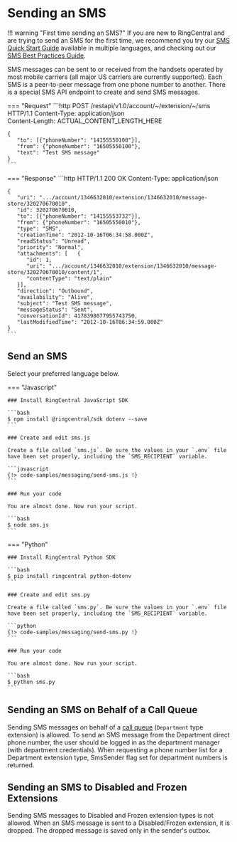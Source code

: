 # Sending an SMS

!!! warning "First time sending an SMS?"
    If you are new to RingCentral and are trying to send an SMS for the first time, we recommend you try our [SMS Quick Start Guide](../../quick-start/) available in multiple languages, and checking out our [SMS Best Practices Guide](../best-practices/).

SMS messages can be sent to or received from the handsets operated by most mobile carriers (all major US carriers are currently supported). Each SMS is a peer-to-peer message from one phone number to another. There is a special SMS API endpoint to create and send SMS messages.

=== "Request"
	```http
	POST /restapi/v1.0/account/~/extension/~/sms HTTP/1.1
	Content-Type: application/json   
	Content-Length: ACTUAL_CONTENT_LENGTH_HERE

	{
	   "to": [{"phoneNumber": "14155550100"}],
	   "from": {"phoneNumber": "16505550100"},
	   "text": "Test SMS message"
	}   
	```

=== "Response"
	```http
	HTTP/1.1 200 OK
	Content-Type: application/json  

	{
	   "uri": ".../account/1346632010/extension/1346632010/message-store/320270670010",
	   "id": 320270670010,
	   "to": [{"phoneNumber": "14155553732"}],
	   "from": {"phoneNumber": "16505550010"},
	   "type": "SMS",
	   "creationTime": "2012-10-16T06:34:58.000Z",
	   "readStatus": "Unread",
	   "priority": "Normal",
	   "attachments": [   {
	      "id": 1,
	      "uri": ".../account/1346632010/extension/1346632010/message-store/320270670010/content/1",
	      "contentType": "text/plain"
	   }],
	   "direction": "Outbound",
	   "availability": "Alive",
	   "subject": "Test SMS message",
	   "messageStatus": "Sent",
	   "conversationId": 4178398077955743750,
	   "lastModifiedTime": "2012-10-16T06:34:59.000Z"
	}
	```
	
## Send an SMS

Select your preferred language below.

=== "Javascript"

    ### Install RingCentral JavaScript SDK

    ```bash
    $ npm install @ringcentral/sdk dotenv --save
    ```

    ### Create and edit sms.js

    Create a file called `sms.js`. Be sure the values in your `.env` file have been set properly, including the `SMS_RECIPIENT` variable. 

    ```javascript
    {!> code-samples/messaging/send-sms.js !} 
    ```

    ### Run your code

    You are almost done. Now run your script.

    ```bash
    $ node sms.js
    ```

=== "Python"

    ### Install RingCentral Python SDK

    ```bash
    $ pip install ringcentral python-dotenv
    ```

    ### Create and edit sms.py

    Create a file called `sms.py`. Be sure the values in your `.env` file have been set properly, including the `SMS_RECIPIENT` variable. 

    ```python
    {!> code-samples/messaging/send-sms.py !}
    ```

    ### Run your code

    You are almost done. Now run your script.

    ```bash
    $ python sms.py
    ```


## Sending an SMS on Behalf of a Call Queue

Sending SMS messages on behalf of a [call queue](../../../voice/call-routing/manual/call-queues/) (`Department` type extension) is allowed. To send an SMS message from the Department direct phone number, the user should be logged in as the department manager (with department credentials). When requesting a phone number list for a Department extension type, SmsSender flag set for department numbers is returned.

## Sending an SMS to Disabled and Frozen Extensions

Sending SMS messages to Disabled and Frozen extension types is not allowed. When an SMS message is sent to a Disabled/Frozen extension, it is dropped. The dropped message is saved only in the sender's outbox.

